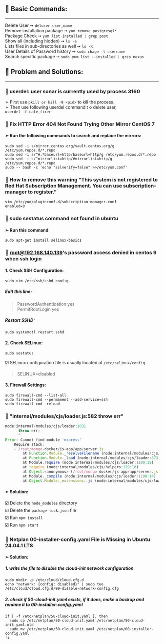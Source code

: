 ## 📢 Basic Commands:
---
Delete User ➙  `deluser user_name`  
Remove installation package ➙ `yum remove postgresql*`  
Package Check ➙ `yum list installed | grep post`  
Show all (including hidden) ➙ `ls -a`  
Lists files in sub-directories as well ➙ `ls -R`  
User Details of Password history ➙ `sudo chage -l username`  
Search specific package ➙ `sudo yum list --installed | grep nexus`  

## 📢 Problem and Solutions:
---
### 🎯 userdel: user sonar is currently used by process 3160

➣	First use `pkill or kill -9 <pid>` to kill the process.  
➣	Then use following userdel command t o delete user,  
`userdel -f cafe_fixer`

### 🎯 Fix HTTP Error 404 Not Found Trying Other Mirror CentOS 7

#### ➣	Run the following commands to search and replace the mirrors:

```
sudo sed -i s/mirror.centos.org/vault.centos.org/g /etc/yum.repos.d/*.repo
sudo sed -i s/^#.*baseurl=http/baseurl=http/g /etc/yum.repos.d/*.repo
sudo sed -i s/^mirrorlist=http/#mirrorlist=http/g /etc/yum.repos.d/*.repo
sudo -- bash -c 'echo "sslverify=false" >>/etc/yum.conf'
```     

### 🎯 How to remove this warning "This system is not registered to Red Hat Subscription Management. You can use subscription-manager to register."

```
vim /etc/yum/pluginconf.d/subscription-manager.conf  
enabled=0
```   

### 🎯 sudo sestatus command not found in ubuntu

#### ➣ Run this command 
``` 
sudo apt-get install selinux-basics
```   

### 🎯 root@192.168.140.139's password access denied in centos 9 when ssh login

#### 1.	Check SSH Configuration:
```	
sudo vim /etc/ssh/sshd_config
```   
##### Edit this line: 
> PasswordAuthentication yes   
> PermitRootLogin yes
##### Restart SSHD:   
```
sudo systemctl restart sshd
```   

#### 2.	Check SELinux:
```
sudo sestatus
```
☑️	SELinux configuration file is usually located at `/etc/selinux/config`   
> SELINUX=disabled   
#### 3.	Firewall Settings:   
```
sudo firewall-cmd --list-all
sudo firewall-cmd --permanent --add-service=ssh
sudo firewall-cmd –reload
```

### 🎯 "internal/modules/cjs/loader.js:582 throw err"   
```javascript
node:internal/modules/cjs/loader:1031
 	  throw err;
 	  ^
Error: Cannot find module 'express'
 	Require stack:
 	- /root/mongo-docker/js-app/app/server.js
 	    at Function.Module._resolveFilename (node:internal/modules/cjs/loader:1028:15)
 	    at Function.Module._load (node:internal/modules/cjs/loader:873:27)
 	    at Module.require (node:internal/modules/cjs/loader:1100:19)
 	    at require (node:internal/modules/cjs/helpers:119:18)
 	    at Object.<anonymous> (/root/mongo-docker/js-app/app/server.js:1:15)
 	    at Module._compile (node:internal/modules/cjs/loader:1198:14)
 	    at Object.Module._extensions..js (node:internal/modules/cjs/loader:1252:10)
```
#### ➣	Solution: 
☑️	Delete the `node_modules` directory   
☑️	Delete the `package-lock.json` file   
☑️	Run `npm install`   
☑️	Run `npm start`  


### 🎯 Netplan 00-installer-config.yaml File is Missing in Ubuntu 24.04.1 LTS
#### ➣	Solution: 
##### 1. write the file to disable the cloud-init network configuration
```
sudo mkdir -p /etc/cloud/cloud.cfg.d
echo "network: {config: disabled}" | sudo tee /etc/cloud/cloud.cfg.d/99-disable-network-config.cfg
```

##### 2. check if 50-cloud-init.yaml exists, if it does, make a backup and rename it to 00-installer-config.yaml
```
if [ -f /etc/netplan/50-cloud-init.yaml ]; then
  sudo cp /etc/netplan/50-cloud-init.yaml /etc/netplan/50-cloud-init.yaml.old
  sudo mv /etc/netplan/50-cloud-init.yaml /etc/netplan/00-installer-config.yaml
fi
```
